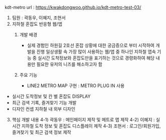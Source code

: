 kdt-metro
url : https://kwakdongwoo.github.io/kdt-metro-test-03/

1. 팀원 : 곽동우, 이혜지, 조현서
2. 지하철 혼잡도 반응형 웹/앱
    1. 개발 배경
         - 실제 경험인 하원길 2호선 혼잡 상황에 대한 궁금증으로 부터 시작하여 개발을 진행
일상생활 속 가장 많이 사용하는 웹/앱 중 하나인 지하철 앱속 기능 중 실시간 도착정보와 혼잡도만을 표기하는 것으로 경령화하여 해당 내용만 필요한 유저의 니즈를 해소하고자 함

    2. 주요 기능
         - LINE2 METRO MAP 구현 : METRO PLUG IN 사용
- 실시간 도착정보 및 칸 별 혼잡도 DISPLAY
- 최근 검색 기록, 즐겨찾기 기능 개발
- 디자인 컨셉 지하철 내 외부 디자인
3. 핵심 개발 내용
 4-1) 곽동우 : 메인페이지 제작 및 메트로 맵 제작 4-2) 이혜지 : 실시간 지하철 도착 정보 및 혼잡도 디스플레이 제작 4-3) 조현서 : 로그인/회원가입, 즐겨찾기 및 최근 검색 정보 제작

    
